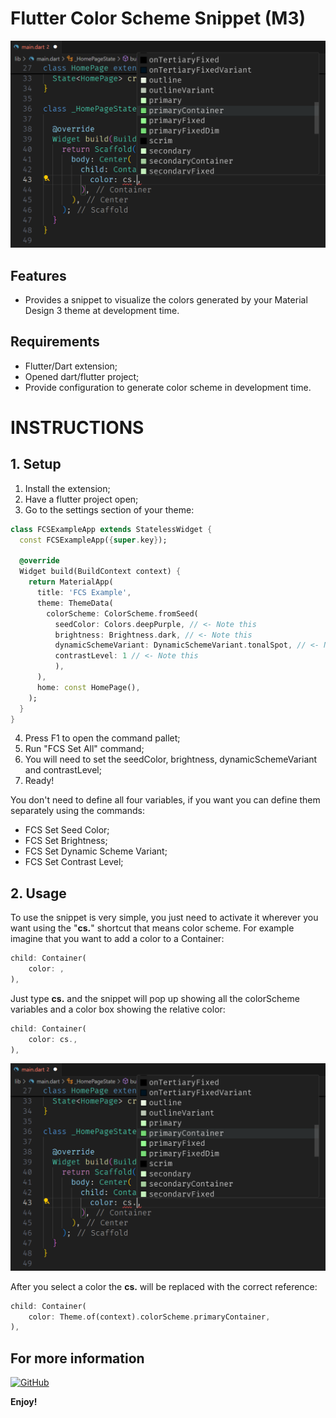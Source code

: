 # Flutter Color Scheme Snippet (M3)
![preview](src/assets/snippet_preview.png)

## Features

* Provides a snippet to visualize the colors generated by your Material Design 3 theme at development time.

## Requirements

* Flutter/Dart extension;
* Opened dart/flutter project;
* Provide configuration to generate color scheme in development time.


# INSTRUCTIONS
## 1. Setup
1. Install the extension;
2. Have a flutter project open;
3. Go to the settings section of your theme:
```dart
class FCSExampleApp extends StatelessWidget {
  const FCSExampleApp({super.key});

  @override
  Widget build(BuildContext context) {
    return MaterialApp(
      title: 'FCS Example',
      theme: ThemeData(
        colorScheme: ColorScheme.fromSeed(
          seedColor: Colors.deepPurple, // <- Note this
          brightness: Brightness.dark, // <- Note this
          dynamicSchemeVariant: DynamicSchemeVariant.tonalSpot, // <- Note this
          contrastLevel: 1 // <- Note this
          ),
      ),
      home: const HomePage(),
    );
  }
}
```
4. Press F1 to open the command pallet;
5. Run "FCS Set All" command;
6. You will need to set the seedColor, brightness, dynamicSchemeVariant and contrastLevel;
7. Ready!

You don't need to define all four variables, if you want you can define them separately using the commands:
* FCS Set Seed Color;
* FCS Set Brightness;
* FCS Set Dynamic Scheme Variant;
* FCS Set Contrast Level;

## 2. Usage

To use the snippet is very simple, you just need to activate it wherever you want using the "__cs.__" shortcut that means color scheme.
For example imagine that you want to add a color to a Container:
``` dart
child: Container(
    color: ,
),
```
Just type __cs.__ and the snippet will pop up showing all the colorScheme variables and a color box showing the relative color:
``` dart
child: Container(
    color: cs.,
),
```
![preview](src/assets/snippet_preview.png)

After you select a color the __cs.__ will be replaced with the correct reference:

``` dart
child: Container(
    color: Theme.of(context).colorScheme.primaryContainer,
),
```

## For more information

[![GitHub](https://img.shields.io/badge/-GitHub-181717?style=flat&logo=github&logoColor=white)](https://github.com/gustavoomart/flutter-color-scheme-picker)


**Enjoy!**
